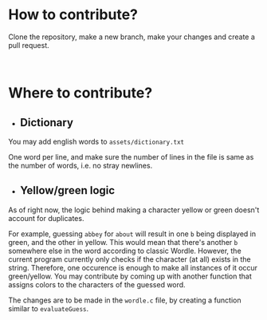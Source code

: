# How to contribute?
Clone the repository, make a new branch, make your changes and create a pull request.

<br>

# Where to contribute?
- ## Dictionary
You may add english words to ```assets/dictionary.txt```

One word per line, and make sure the number of lines in the file is same as the number of words, i.e. no stray newlines.

- ## Yellow/green logic
As of right now, the logic behind making a character yellow or green doesn't account for duplicates.

For example, guessing ```abbey``` for ```about``` will result in one ```b``` being displayed in green, and the other in yellow. This would mean that there's another ```b``` somewhere else in the word according to classic Wordle. However, the current program currently only checks if the character (at all) exists in the string. Therefore, one occurence is enough to make all instances of it occur green/yellow. You may contribute by coming up with another function that assigns colors to the characters of the guessed word.

The changes are to be made in the ```wordle.c``` file, by creating a function similar to ```evaluateGuess```.